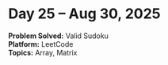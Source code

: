 # Day 25 – Aug 30, 2025

**Problem Solved:** Valid Sudoku               
**Platform:** LeetCode                       
**Topics:** Array, Matrix